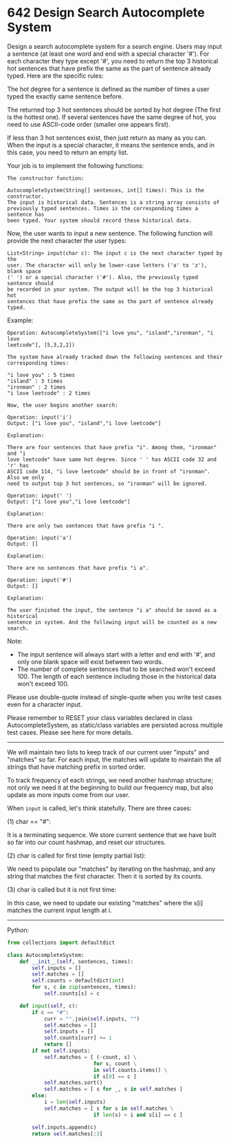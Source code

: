 642 Design Search Autocomplete System
=====================================

Design a search autocomplete system for a search engine. Users may input
a sentence (at least one word and end with a special character '#'). For each
character they type except '#', you need to return the top 3 historical hot
sentences that have prefix the same as the part of sentence already typed. Here
are the specific rules:

The hot degree for a sentence is defined as the number of times a user typed
the exactly same sentence before.

The returned top 3 hot sentences should be sorted by hot degree (The first is
the hottest one). If several sentences have the same degree of hot, you need to
use ASCII-code order (smaller one appears first).

If less than 3 hot sentences exist, then just return as many as you can.
When the input is a special character, it means the sentence ends, and in this
case, you need to return an empty list.


Your job is to implement the following functions:

```
The constructor function:

AutocompleteSystem(String[] sentences, int[] times): This is the constructor.
The input is historical data. Sentences is a string array consists of
previously typed sentences. Times is the corresponding times a sentence has
been typed. Your system should record these historical data.
```

Now, the user wants to input a new sentence. The following function will
provide the next character the user types:

```
List<String> input(char c): The input c is the next character typed by the
user. The character will only be lower-case letters ('a' to 'z'), blank space
(' ') or a special character ('#'). Also, the previously typed sentence should
be recorded in your system. The output will be the top 3 historical hot
sentences that have prefix the same as the part of sentence already typed.
```
 
Example:

```
Operation: AutocompleteSystem(["i love you", "island","ironman", "i love
leetcode"], [5,3,2,2])

The system have already tracked down the following sentences and their
corresponding times:

"i love you" : 5 times
"island" : 3 times
"ironman" : 2 times
"i love leetcode" : 2 times

Now, the user begins another search:

Operation: input('i')
Output: ["i love you", "island","i love leetcode"]

Explanation:

There are four sentences that have prefix "i". Among them, "ironman" and "i
love leetcode" have same hot degree. Since ' ' has ASCII code 32 and 'r' has
ASCII code 114, "i love leetcode" should be in front of "ironman". Also we only
need to output top 3 hot sentences, so "ironman" will be ignored.

Operation: input(' ')
Output: ["i love you","i love leetcode"]

Explanation:

There are only two sentences that have prefix "i ".

Operation: input('a')
Output: []

Explanation:

There are no sentences that have prefix "i a".

Operation: input('#')
Output: []

Explanation:

The user finished the input, the sentence "i a" should be saved as a historical
sentence in system. And the following input will be counted as a new search.
```
 
Note:

- The input sentence will always start with a letter and end with '#', and only
  one blank space will exist between two words.
- The number of complete sentences that to be searched won't exceed 100. The
  length of each sentence including those in the historical data won't exceed
  100.

Please use double-quote instead of single-quote when you write test cases even
for a character input.

Please remember to RESET your class variables declared in class
AutocompleteSystem, as static/class variables are persisted across multiple
test cases. Please see here for more details.

---

We will maintain two lists to keep track of our current user "inputs" and "matches"
so far. For each input, the matches will update to maintain the all strings
that have matching prefix in sorted order.

To track frequency of each strings, we need another hashmap structure; not only
we need it at the beginning to build our frequency map, but also update as more
inputs come from our user.


When `input` is called, let's think statefully. There are three cases:

(1) char == "#":

It is a terminating sequence. We store current sentence that we have built so
far into our count hashmap, and reset our structures.

(2) char is called for first time (empty partial list):

We need to populate our "matches" by iterating on the hashmap, and any string
that matches the first character. Then it is sorted by its counts.

(3) char is called but it is not first time:

In this case, we need to update our existing "matches" where the s[i] matches
the current input length at i.

---

Python:

```python
from collections import defaultdict

class AutocompleteSystem:
    def __init__(self, sentences, times):
        self.inputs = []
        self.matches = []
        self.counts = defaultdict(int)
        for s, c in zip(sentences, times):
            self.counts[s] = c

    def input(self, c):
        if c == "#":
            curr = "".join(self.inputs, "")
            self.matches = []
            self.inputs = []
            self.counts[curr] += 1
            return []
        if not self.inputs:
            self.matches = [ (-count, s) \
                            for s, count \
                            in self.counts.items() \
                            if s[0] == c ]
            self.matches.sort()
            self.matches = [ s for _, s in self.matches ]
        else:
            i = len(self.inputs)
            self.matches = [ s for s in self.matches \
                            if len(s) > i and s[i] == c ]

        self.inputs.append(c)
        return self.matches[:3]
```

